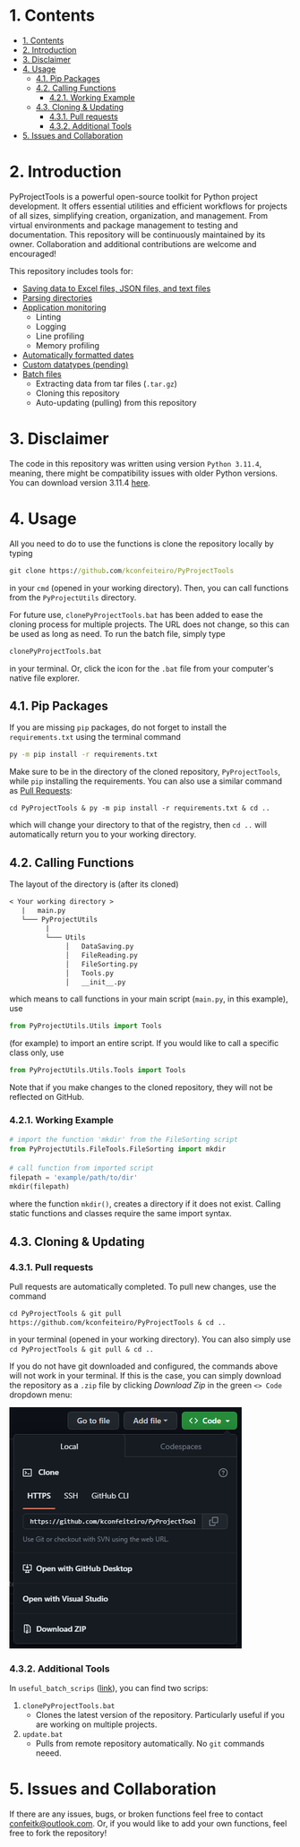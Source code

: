 # 1. Contents
- [1. Contents](#1-contents)
- [2. Introduction](#2-introduction)
- [3. Disclaimer](#3-disclaimer)
- [4. Usage](#4-usage)
  - [4.1. Pip Packages](#41-pip-packages)
  - [4.2. Calling Functions](#42-calling-functions)
    - [4.2.1. Working Example](#421-working-example)
  - [4.3. Cloning \& Updating](#43-cloning--updating)
    - [4.3.1. Pull requests](#431-pull-requests)
    - [4.3.2. Additional Tools](#432-additional-tools)
- [5. Issues and Collaboration](#5-issues-and-collaboration)


# 2. Introduction

PyProjectTools is a powerful open-source toolkit for Python project development. It offers essential utilities and efficient workflows for projects of all sizes, simplifying creation, organization, and management. From virtual environments and package management to testing and documentation. This repository will be continuously maintained by its owner. Collaboration and additional contributions are welcome and encouraged!

This repository includes tools for:

- [Saving data to Excel files, JSON files, and text files](FileTools/FileDataHandeling.py)
- [Parsing directories](FileTools/FileSorting.py)
- [Application monitoring](/ApplicationMonitoring/)
  - Linting
  - Logging
  - Line profiling
  - Memory profiling
- [Automatically formatted dates](/Helpers/Dates.py)
- [Custom datatypes (pending)](/CustomDatatypes/)
- [Batch files](/useful_batch_scripts/)
  - Extracting data from tar files (`.tar.gz`)
  - Cloning this repository
  - Auto-updating (pulling) from this repository

# 3. Disclaimer
The code in this repository was written using version `Python 3.11.4`, meaning, there might be compatibility issues with older Python versions. You can download version 3.11.4 [here](https://www.python.org/downloads/windows/).

# 4. Usage

All you need to do to use the functions is clone the repository locally by typing

```cmd
git clone https://github.com/kconfeiteiro/PyProjectTools
```
in your `cmd` (opened in your working directory). Then, you can call functions from the `PyProjectUtils` directory.

For future use, `clonePyProjectTools.bat` has been added to ease the cloning process for multiple projects. The URL does not change, so this can be used as long as need. To run the batch file, simply type

```cmd
clonePyProjectTools.bat
```
in your terminal. Or, click the icon for the `.bat` file from your computer's native file explorer.


## 4.1. Pip Packages

 If you are missing `pip` packages, do not forget to install the `requirements.txt` using the terminal command

```cmd
py -m pip install -r requirements.txt
```

Make sure to be in the directory of the cloned repository, `PyProjectTools`, while `pip` installing the requirements. You can also use a similar command as [Pull Requests](https://github.com/kconfeiteiro/PyProjectTools#pull-requests):

```
cd PyProjectTools & py -m pip install -r requirements.txt & cd ..
```

which will change your directory to that of the registry, then `cd ..` will automatically return you to your working directory.

## 4.2. Calling Functions

The layout of the directory is (after its cloned)

```
< Your working directory >
   |   main.py
   └─── PyProjectUtils
         |
         └─── Utils
              │   DataSaving.py
              │   FileReading.py
              │   FileSorting.py
              │   Tools.py
              │   __init__.py
```

which means to call functions in your main script (`main.py`, in this example), use

```py
from PyProjectUtils.Utils import Tools
```

(for example) to import an entire script. If you would like to call a specific class only, use

```py
from PyProjectUtils.Utils.Tools import Tools
```

Note that if you make changes to the cloned repository, they will not be reflected on GitHub.

### 4.2.1. Working Example

```py
# import the function 'mkdir' from the FileSorting script
from PyProjectUtils.FileTools.FileSorting import mkdir

# call function from imported script
filepath = 'example/path/to/dir'
mkdir(filepath)
```

where the function `mkdir()`, creates a directory if it does not exist. Calling static functions and classes require the same import syntax.

## 4.3. Cloning & Updating
### 4.3.1. Pull requests

Pull requests are automatically completed. To pull new changes, use the command

```
cd PyProjectTools & git pull https://github.com/kconfeiteiro/PyProjectTools & cd ..
```

in your terminal (opened in your working directory). You can also simply use `cd PyProjectTools & git pull & cd ..`


If you do not have git downloaded and configured, the commands above will not work in your terminal. If this is the case, you can simply download the repository as a `.zip` file by clicking *Download Zip* in the green `<> Code` dropdown menu:

![.zip file download window](allMDcontent/image/README/1689627172676.png)

### 4.3.2. Additional Tools

In `useful_batch_scrips` ([link](https://github.com/kconfeiteiro/PyProjectTools/tree/main/useful_batch_scripts)), you can find two scrips:

1. `clonePyProjectTools.bat`
   - Clones the latest version of the repository. Particularly useful if you are working on multiple projects.
2. `update.bat`
   - Pulls from remote repository automatically. No `git` commands neeed.

# 5. Issues and Collaboration

If there are any issues, bugs, or broken functions feel free to contact confeitk@outlook.com. Or, if you would like to add your own functions, feel free to fork the repository!
